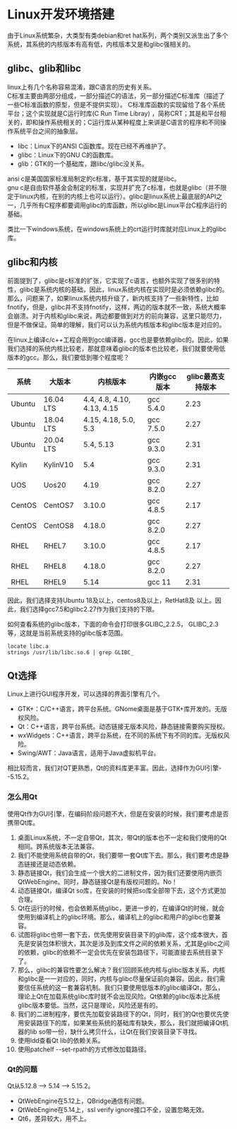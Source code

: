 # Linux开发环境搭建

由于Linux系统繁杂，大类型有类debian和ret hat系列，两个类别又派生出了多个系统，其系统的内核版本有高有低，内核版本又是和glibc强相关的。

## glibc、glib和libc
linux上有几个名称容易混淆，跟C语言的历史有关系。  
C标准主要由两部分组成，一部分描述C的语法，另一部分描述C标准库（描述了一些C标准函数的原型，但是不提供实现）。
C标准库函数的实现留给了各个系统平台；这个实现就是C运行时库(C Run Time Libray) ，简称CRT；其是和平台相关的，即和操作系统相关的；C运行库从某种程度上来讲是C语言的程序和不同操作系统平台之间的抽象层。
* libc：Linux下的ANSI C函数库。现在已经不再维护了。
* glibc：Linux下的GNU C的函数库。
* glib：GTK的一个基础库，跟libc/glibc没关系。

ansi c是美国国家标准局制定的c标准，基于其实现的就是libc。  
gnu c是自由软件基金会制定的标准，实现并扩充了c标准，也就是glibc（并不限定于linux内核，在别的内核上也可以运行）。glibc是linux系统上最底层的API之一，几乎所有C程序都要调用glibc的库函数，所以glibc是Linux平台C程序运行的基础。

类比一下windows系统，在windows系统上的crt运行时库就对应Linux上的glibc库。

## glibc和内核
前面提到了，glibc是c标准的扩张，它实现了c语言，也额外实现了很多别的特性，glibc是系统内核的基础，因此，linux系统内核在实现时是必须依赖glibc的。  
那么，问题来了，如果linux系统内核升级了，新内核支持了一些新特性，比如fnotify，但是，glibc并不支持fnotify，这样，两边的版本就不一致，系统大概率会崩溃。对于内核和glibc来说，两边都要做到对方的前向兼容，这里只能尽力，但是不做保证。简单的理解，我们可以认为系统内核版本和glibc版本是对应的。

在linux上编译c/c++工程会用到gcc编译器，gcc也是要依赖glibc的。因此，如果我们选择的系统内核比较老，那就意味着glibc的版本也比较老，我们就要使用低版本的gcc。那么，我们要低到哪个程度呢？

| 系统   | 大版本    | 内核版本                   | 内嵌gcc版本 | glibc最高支持版本 |
| ------ | --------- | -------------------------- | ----------- | ----------------- |
| Ubuntu | 16.04 LTS | 4.4, 4.8, 4.10, 4.13, 4.15 | gcc 5.4.0   | 2.23              |
| Ubuntu | 18.04 LTS | 4.15, 4.18, 5.0, 5.3       | gcc 7.5.0   | 2.27              |
| Ubuntu | 20.04 LTS | 5.4, 5.13                  | gcc 9.3.0   | 2.31              |
| Kylin  | KylinV10  | 5.4                        | gcc 9.3.0   | 2.31              |
| UOS    | Uos20     | 4.19                       | gcc 8.2.0   | 2.27              |
| CentOS | CentOS7   | 3.10.0                     | gcc 4.8.5   | 2.17              |
| CentOS | CentOS8   | 4.18.0                     | gcc 8.2.0   | 2.27              |
| RHEL   | RHEL7     | 3.10.0                     | gcc 4.8.5   | 2.17              |
| RHEL   | RHEL8     | 4.18.0                     | gcc 8.2.0   | 2.27              |
| RHEL   | RHEL9     | 5.14                       | gcc 11      | 2.31              |

因此，我们选择支持Ubuntu 18及以上，centos8及以上，RetHat8及 以上。因此，我们选择gcc7.5和glibc2.27作为我们支持的下限。

如何查看系统的glibc版本，下面的命令会打印很多GLIBC_2.2.5， GLIBC_2.3等，这就是当前系统支持的glibc版本范围。
```
locate libc.a
strings /usr/lib/libc.so.6 | grep GLIBC_
```

## Qt选择
Linux上进行GUI程序开发，可以选择的界面引擎有几个。
* GTK+：C/C++语言，跨平台系统。GNome桌面是基于GTK+库开发的。无版权风险。
* Qt：C++语言，跨平台系统。动态链接无版本风险，静态链接需要购买授权。
* wxWidgets：C++语言，跨平台系统，在不同的系统下有不同的库。无版权风险。
* Swing/AWT：Java语言，适用于Java虚拟机平台。

相比较而言，我们对QT更熟悉，Qt的资料库更丰富。因此，选择作为GUI引擎--5.15.2。

### 怎么用Qt
使用Qt作为GUI引擎，在编码阶段问题不大，但是在安装的时候，我们要考虑是否携带Qt库。
1. 桌面Linux系统，不一定自带Qt，其次，带Qt的版本也不一定和我们使用的Qt相同。跨系统版本无法兼容。
2. 我们不能使用系统自带的Qt，我们要带一套Qt库下去。那么，我们要考虑是静态链接还是动态依赖。
3. 静态链接Qt，我们会生成一个很大的二进制文件，因为我们还要使用内嵌页QtWebEngine。同时，静态链接Qt是有版权问题的。No！
4. 动态链接Qt，编译Qt so库，在安装的时候把so库全部带下去，这个方式更加合理。
5. Qt在运行的时候，也会依赖系统glibc，更进一步的，在编译Qt的时候，就会使用到编译机上的glibc环境。那么，编译机上的glibc和用户的glibc也要兼容。
6. 试图将glibc也带一套下去，优先使用安装目录下的glib库，这个成本很大，首先是安装包体积很大，其次是涉及到库文件之间的依赖关系，尤其是glibc之间的依赖，glibc的依赖不一定会优先在安装包路径下，可能直接去系统目录下了。
7. 那么，glibc的兼容性要怎么解决？我们回顾系统内核与glibc版本关系，内核和glibc是一一对应的，同时，内核与glibc尽量保证前向兼容。因此，我们需要信任系统的这一套兼容机制。我们只要使用低版本的glibc编译Qt，那么，理论上Qt在加载系统glibc库时就不会出现风险。Qt依赖的glibc版本比系统glibc版本要低。当然，这只是理论，风险还是有的。
8. 我们的二进制程序，要优先加载安装路径下的Qt，同时，我们的Qt也要优先使用安装路径下的库，如果某些系统的基础库有缺失，那么，我们就把编译Qt机器的lib so带一份，缺什么拷贝什么，让Qt在我们安装目录下寻找。
9. 使用ldd查看Qt lib的依赖关系。
10. 使用patchelf --set-rpath的方式修改加载路径。

### Qt的问题
Qt从5.12.8 --> 5.14 --> 5.15.2。  

* QtWebEngine在5.12上，QBridge通信有问题。
* QtWebEngine在5.14上，ssl verify ignore接口不全，设置忽略无效。
* Qt6，差异较大，用不上。
